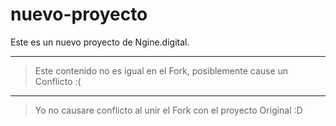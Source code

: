 # nuevo-proyecto
Este es un nuevo proyecto de Ngine.digital.

-----------------------------------------
> Este contenido no es igual en el Fork, posiblemente cause un Conflicto :(
-----------------------------------------



> Yo no causare conflicto al unir el Fork con el proyecto Original :D

